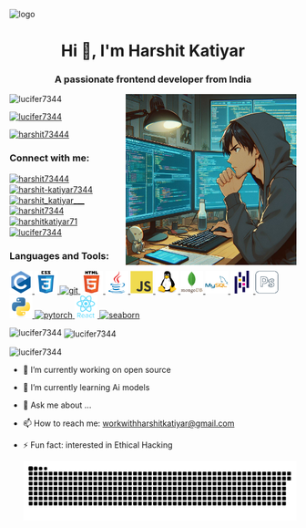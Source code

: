 ![logo ](https://github.com/Lucifer7344/Lucifer7344/blob/main/.github/workflows/Black%20Green%20Futuristic%20YouTube%20Intro%20(1).gif)

<h1 align="center">Hi 👋, I'm Harshit Katiyar</h1>
<h3 align="center">A passionate frontend developer from India</h3>
<img align="right" alt="coding" width="300" src="https://github.com/Lucifer7344/Lucifer7344/blob/main/.github/workflows/_3abda505-a1ef-4be5-92e0-232e3e0086a3.jpeg">

<p align="left"> <img src="https://komarev.com/ghpvc/?username=lucifer7344&label=Profile%20views&color=0e75b6&style=flat" alt="lucifer7344" /> </p>

<p align="left"> <a href="https://github.com/ryo-ma/github-profile-trophy"><img src="https://github-profile-trophy.vercel.app/?username=lucifer7344" alt="lucifer7344" /></a> </p>

<p align="left"> <a href="https://twitter.com/harshit73444" target="blank"><img src="https://img.shields.io/twitter/follow/harshit73444?logo=twitter&style=for-the-badge" alt="harshit73444" /></a> </p>

<h3 align="left">Connect with me:</h3>
<p align="left">
<a href="https://twitter.com/harshit73444" target="blank"><img align="center" src="https://raw.githubusercontent.com/rahuldkjain/github-profile-readme-generator/master/src/images/icons/Social/twitter.svg" alt="harshit73444" height="30" width="40" /></a>
<a href="https://linkedin.com/in/harshit-katiyar7344" target="blank"><img align="center" src="https://raw.githubusercontent.com/rahuldkjain/github-profile-readme-generator/master/src/images/icons/Social/linked-in-alt.svg" alt="harshit-katiyar7344" height="30" width="40" /></a>
<a href="https://instagram.com/harshit_katiyar___" target="blank"><img align="center" src="https://raw.githubusercontent.com/rahuldkjain/github-profile-readme-generator/master/src/images/icons/Social/instagram.svg" alt="harshit_katiyar___" height="30" width="40" /></a>
<a href="https://www.codechef.com/users/harshit7344" target="blank"><img align="center" src="https://cdn.jsdelivr.net/npm/simple-icons@3.1.0/icons/codechef.svg" alt="harshit7344" height="30" width="40" /></a>
<a href="https://www.hackerrank.com/harshitkatiyar71" target="blank"><img align="center" src="https://raw.githubusercontent.com/rahuldkjain/github-profile-readme-generator/master/src/images/icons/Social/hackerrank.svg" alt="harshitkatiyar71" height="30" width="40" /></a>
<a href="https://www.leetcode.com/lucifer7344" target="blank"><img align="center" src="https://raw.githubusercontent.com/rahuldkjain/github-profile-readme-generator/master/src/images/icons/Social/leet-code.svg" alt="lucifer7344" height="30" width="40" /></a>
</p>

<h3 align="left">Languages and Tools:</h3>
<p align="left"> <a href="https://www.cprogramming.com/" target="_blank" rel="noreferrer"> <img src="https://raw.githubusercontent.com/devicons/devicon/master/icons/c/c-original.svg" alt="c" width="40" height="40"/> </a> <a href="https://www.w3schools.com/css/" target="_blank" rel="noreferrer"> <img src="https://raw.githubusercontent.com/devicons/devicon/master/icons/css3/css3-original-wordmark.svg" alt="css3" width="40" height="40"/> </a> <a href="https://git-scm.com/" target="_blank" rel="noreferrer"> <img src="https://www.vectorlogo.zone/logos/git-scm/git-scm-icon.svg" alt="git" width="40" height="40"/> </a> <a href="https://www.w3.org/html/" target="_blank" rel="noreferrer"> <img src="https://raw.githubusercontent.com/devicons/devicon/master/icons/html5/html5-original-wordmark.svg" alt="html5" width="40" height="40"/> </a> <a href="https://www.java.com" target="_blank" rel="noreferrer"> <img src="https://raw.githubusercontent.com/devicons/devicon/master/icons/java/java-original.svg" alt="java" width="40" height="40"/> </a> <a href="https://developer.mozilla.org/en-US/docs/Web/JavaScript" target="_blank" rel="noreferrer"> <img src="https://raw.githubusercontent.com/devicons/devicon/master/icons/javascript/javascript-original.svg" alt="javascript" width="40" height="40"/> </a> <a href="https://www.linux.org/" target="_blank" rel="noreferrer"> <img src="https://raw.githubusercontent.com/devicons/devicon/master/icons/linux/linux-original.svg" alt="linux" width="40" height="40"/> </a> <a href="https://www.mongodb.com/" target="_blank" rel="noreferrer"> <img src="https://raw.githubusercontent.com/devicons/devicon/master/icons/mongodb/mongodb-original-wordmark.svg" alt="mongodb" width="40" height="40"/> </a> <a href="https://www.mysql.com/" target="_blank" rel="noreferrer"> <img src="https://raw.githubusercontent.com/devicons/devicon/master/icons/mysql/mysql-original-wordmark.svg" alt="mysql" width="40" height="40"/> </a> <a href="https://pandas.pydata.org/" target="_blank" rel="noreferrer"> <img src="https://raw.githubusercontent.com/devicons/devicon/2ae2a900d2f041da66e950e4d48052658d850630/icons/pandas/pandas-original.svg" alt="pandas" width="40" height="40"/> </a> <a href="https://www.photoshop.com/en" target="_blank" rel="noreferrer"> <img src="https://raw.githubusercontent.com/devicons/devicon/master/icons/photoshop/photoshop-line.svg" alt="photoshop" width="40" height="40"/> </a> <a href="https://www.python.org" target="_blank" rel="noreferrer"> <img src="https://raw.githubusercontent.com/devicons/devicon/master/icons/python/python-original.svg" alt="python" width="40" height="40"/> </a> <a href="https://pytorch.org/" target="_blank" rel="noreferrer"> <img src="https://www.vectorlogo.zone/logos/pytorch/pytorch-icon.svg" alt="pytorch" width="40" height="40"/> </a> <a href="https://reactjs.org/" target="_blank" rel="noreferrer"> <img src="https://raw.githubusercontent.com/devicons/devicon/master/icons/react/react-original-wordmark.svg" alt="react" width="40" height="40"/> </a> <a href="https://seaborn.pydata.org/" target="_blank" rel="noreferrer"> <img src="https://seaborn.pydata.org/_images/logo-mark-lightbg.svg" alt="seaborn" width="40" height="40"/> </a> </p>

<p><img align="left" src="https://github-readme-stats.vercel.app/api/top-langs?username=lucifer7344&show_icons=true&locale=en&layout=compact" alt="lucifer7344" /></p>

<p>&nbsp;<img align="center" src="https://github-readme-stats.vercel.app/api?username=lucifer7344&show_icons=true&locale=en" alt="lucifer7344" /></p>

<p><img align="center" src="https://github-readme-streak-stats.herokuapp.com/?user=lucifer7344&" alt="lucifer7344" /></p>

- 🔭 I’m currently working on open source
- 🌱 I’m currently learning Ai models 
- 💬 Ask me about ...
- 📫 How to reach me: workwithharshitkatiyar@gmail.com
- ⚡ Fun fact: interested in Ethical Hacking

  <img src="https://raw.githubusercontent.com/Lucifer7344/Lucifer7344/output/snake.svg" alt="Snake animation" />
